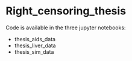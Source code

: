 # Right_censoring_thesis

Code is available in the three jupyter notebooks:
- thesis_aids_data
- thesis_liver_data
- thesis_sim_data
